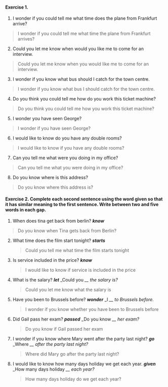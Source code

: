 #### Exercise 1. 

1. I wonder if you could tell me what time does the plane from Frankfurt arrive?

> I wonder if you could tell me what time the plane from Frankfurt arrives?

2. Could you let me know when would you like me to come for an interview.

> Could you let me know when you would like me to come for an interview.

3. I wonder if you know what bus should I catch for the town centre.

> I wonder if you know what bus I should catch for the town centre.

4. Do you think you could tell me how do you work this ticket machine?

> Do you think you could tell me how you work this ticket machine?

5. I wonder you have seen George?

> I wonder if you have seen George?

6. I would like to know do you have any double rooms?

> I would like to know if you have any double rooms?

7. Can you tell me what were you doing in my office?

> Can you tell me what you were doing in my office?

8. Do you know where is this address?
  
> Do you know where this address is?

#### Exercise 2. Complete each second sentence using the word given so that it has similar meaning to the first sentence. Write between two and five words in each gap.

1. When does tina get back from berlin? **_know_**

> Do you know when Tina gets back from Berlin?

2. What time does the film start tonight? **_starts_**
   
   > Could you tell me what time the film starts tonight

3. Is service included in the price? **_know_**
   
   > I would like to know if service is included in the price

4. What is the salary? **_let_**
   \_Could you _\_\_ the salary is?_
   
   > Could you let me know what the salary is

5. Have you been to Brussels before? **_wonder_**
   \_I _\_\_ to Brussels before._
   
   > I wonder if you know whether you have been to Brussels before

6. Did Gail pass her exam? **_passed_**
   \_Do you know _\_\_ her exam?_
   
   > Do you know if Gail passed her exam

7. I wonder if you know where Mary went after the party last night? **_go_**
   \_Where _\_\_ after the party last night?_
   
   > Where did Mary go after the party last night?

8. I would like to know how many days holiday we get each year. **_given_**
   \_How many days holiday _\_\_ each year?_
   
   > How many days holiday do we get each year?
